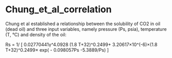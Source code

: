 # Chung_et_al_correlation
Chung et al established a relationship between the solubility of CO2 in oil (dead  oil) and three input variables, namely pressure (Ps, psia), temperature (T, °C) and density  of the oil:

Rs = 1/ [ 0.02770441γ^4.0928  (1.8 T+32)^0.2499+ 3.20617×10^(-6)×(1.8 T+32)^0.2499× exp( - 0.098057Ps     -5.3889/Ps) ]
